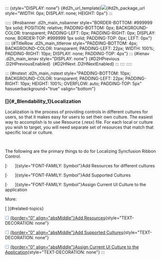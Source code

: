 ::: {style="DISPLAY: none"}
[](ms-xhelp:///?Id=d2h_url_template){#d2h_url_template}![](!package_url!){#d2h_package_url style="WIDTH: 0px; DISPLAY: none; HEIGHT: 0px"}
:::

::::: {#nsbanner .d2h_main_nsbanner style="BORDER-BOTTOM: #999999 1px solid; POSITION: relative; PADDING-BOTTOM: 0px; BACKGROUND-COLOR: transparent; PADDING-LEFT: 0px; PADDING-RIGHT: 0px; DISPLAY: none; BORDER-TOP: #999999 1px solid; PADDING-TOP: 0px; LEFT: 0px"}
:::: {#TitleRow .d2h_main_titlerow style="PADDING-BOTTOM: 4px; BACKGROUND-COLOR: transparent; PADDING-LEFT: 22px; WIDTH: 100%; PADDING-RIGHT: 10px; DISPLAY: none; PADDING-TOP: 4px"}
::: {#ienav .d2h_main_ienav style="DISPLAY: none"}
[](ms-xhelp:///?Id=c51f41aa-f556-4ea3-aea1-d3166e1531ce){#D2HPrevious .D2HPreviousEnabled}  [](ms-xhelp:///?Id=28cb3aa4-0b0d-43b8-9802-539faac7489c){#D2HNext .D2HNextEnabled}
:::
::::
:::::

::: {#nstext .d2h_main_nstext style="PADDING-BOTTOM: 10px; BACKGROUND-COLOR: transparent; PADDING-LEFT: 22px; PADDING-RIGHT: 10px; HEIGHT: 100%; OVERFLOW: auto; PADDING-TOP: 5px" hasuserbackground="true" valign="bottom"}
### []{#_Blendability_1}Localization

Localization is the process of providing controls in different cultures for users, so that it makes easy for users to set their own culture. The easiest way to accomplish is to use Resource (.resx) file. For each local or culture you wish to target, you will need separate set of resources that match that specific local or culture.

 

The following are the primary things to do for Localizing Syncfusion Ribbon Control.

[·      ]{style="FONT-FAMILY: Symbol"}Add Resources for different cultures

[·      ]{style="FONT-FAMILY: Symbol"}Add Supported Cultures

[·      ]{style="FONT-FAMILY: Symbol"}Assign Current UI Culture to the application

More:

[ ]{#related-topics}

[![](../button.gif){border="0" align="absMiddle"}Add Resources](ms-xhelp:///?Id=76f0586e-0fc9-4140-9428-787a0d401684){style="TEXT-DECORATION: none"}

[![](../button.gif){border="0" align="absMiddle"}Add Supported Cultures](ms-xhelp:///?Id=029e0fa3-4258-4094-b738-956bcd4acb78){style="TEXT-DECORATION: none"}

[![](../button.gif){border="0" align="absMiddle"}Assign Current UI Culture to the Application](ms-xhelp:///?Id=8494f8b0-376e-4578-920e-cb93199acc31){style="TEXT-DECORATION: none"}
:::
